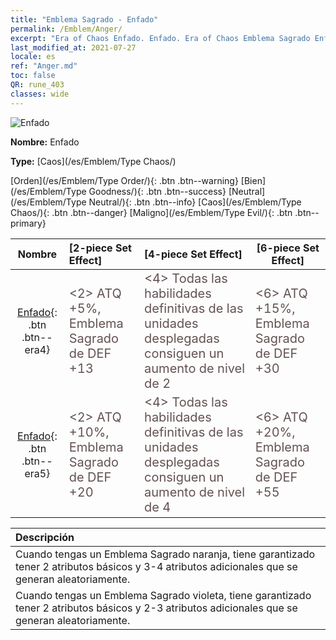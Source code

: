 ```yaml
---
title: "Emblema Sagrado - Enfado"
permalink: /Emblem/Anger/
excerpt: "Era of Chaos Enfado. Enfado. Era of Chaos Emblema Sagrado Enfado. Era of Chaos Caos Enfado"
last_modified_at: 2021-07-27
locale: es
ref: "Anger.md"
toc: false
QR: rune_403
classes: wide
---
```


  ![Enfado](/images/r/rune_icon_403.png)

 **Nombre:** Enfado

 **Type:** [Caos](/es/Emblem/Type Chaos/)

  [Orden](/es/Emblem/Type Order/){: .btn .btn--warning}   [Bien](/es/Emblem/Type Goodness/){: .btn .btn--success}   [Neutral](/es/Emblem/Type Neutral/){: .btn .btn--info}   [Caos](/es/Emblem/Type Chaos/){: .btn .btn--danger}   [Maligno](/es/Emblem/Type Evil/){: .btn .btn--primary} 

  |  Nombre    | [2-piece Set Effect] | [4-piece Set Effect] | [6-piece Set Effect]  | 
  |:-----------------------:|:-------------------|:-----------------|----------------| 
  | [Enfado](/es/Emblem/Anger/){: .btn .btn--era4} | <span style="color: #645252;font-size:20px">&lt;2&gt; ATQ +5%, Emblema Sagrado de DEF +13</span> | <span style="color: #645252;font-size:20px">&lt;4&gt; Todas las habilidades definitivas de las unidades desplegadas consiguen un aumento de nivel de 2</span> | <span style="color: #645252;font-size:20px">&lt;6&gt; ATQ +15%, Emblema Sagrado de DEF +30</span> | 
  | [Enfado](/es/Emblem/Anger/){: .btn .btn--era5} | <span style="color: #645252;font-size:20px">&lt;2&gt; ATQ +10%, Emblema Sagrado de DEF +20</span> | <span style="color: #645252;font-size:20px">&lt;4&gt; Todas las habilidades definitivas de las unidades desplegadas consiguen un aumento de nivel de 4</span> | <span style="color: #645252;font-size:20px">&lt;6&gt; ATQ +20%, Emblema Sagrado de DEF +55</span> | 

  |         Descripción            | 
  |:-------------------------------|
  | Cuando tengas un Emblema Sagrado naranja, tiene garantizado tener 2 atributos básicos y 3-4 atributos adicionales que se generan aleatoriamente. |
  | Cuando tengas un Emblema Sagrado violeta, tiene garantizado tener 2 atributos básicos y 2-3 atributos adicionales que se generan aleatoriamente. |
